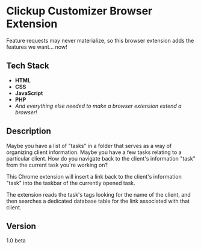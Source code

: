 # Clickup Customizer Browser Extension

Feature requests may never materialize, so this browser extension adds the features we want... now!

## Tech Stack

- **HTML**
- **CSS**
- **JavaScript**
- **PHP**
- *And everything else needed to make a browser extension extend a browser!*

## Description

Maybe you have a list of "tasks" in a folder that serves as a way of organizing client information. Maybe you have a few tasks relating to a particular client. How do you navigate back to the client's information "task" from the current task you're working on? 

This Chrome extension will insert a link back to the client's information "task" into the taskbar of the currently opened task. 

The extension reads the task's tags looking for the name of the client, and then searches a dedicated database table for the link associated with that client.

## Version

1.0 beta

